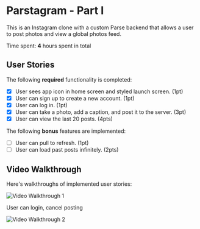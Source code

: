 # Parstagram - Part I

This is an Instagram clone with a custom Parse backend that allows a user to post photos and view a global photos feed.

Time spent: **4** hours spent in total

## User Stories

The following **required** functionality is completed:

- [x] User sees app icon in home screen and styled launch screen. (1pt)
- [x] User can sign up to create a new account. (1pt)
- [x] User can log in. (1pt)
- [x] User can take a photo, add a caption, and post it to the server. (3pt)
- [x] User can view the last 20 posts. (4pts)

The following **bonus** features are implemented:

- [ ] User can pull to refresh. (1pt)
- [ ] User can load past posts infinitely. (2pts)

## Video Walkthrough

Here's walkthroughs of implemented user stories:

<img src='https://media0.giphy.com/media/Fqiul9pjClpSht10cz/giphy.gif' title='Video Walkthrough 1' width='' alt='Video Walkthrough 1' />

User can login, cancel posting

<img src='https://media2.giphy.com/media/Lll5eQjD0MLXApAYsE/giphy.gif' title='Video Walkthrough 2' width='' alt='Video Walkthrough 2' />
